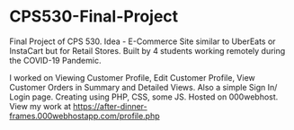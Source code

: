 # CPS530-Final-Project
Final Project of CPS 530. Idea - E-Commerce Site similar to UberEats or InstaCart but for Retail Stores. Built by 4 students working remotely during the COVID-19 Pandemic.

I worked on Viewing Customer Profile, Edit Customer Profile, View Customer Orders in Summary and Detailed Views. Also a simple Sign In/ Login page. Creating using PHP, CSS, some JS. Hosted on 000webhost. View my work at https://after-dinner-frames.000webhostapp.com/profile.php
